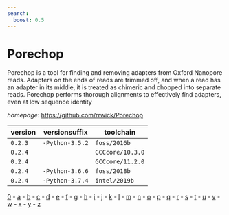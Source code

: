 ```yaml
---
search:
  boost: 0.5
---
```

# Porechop

Porechop is a tool for finding and removing adapters from Oxford Nanopore reads.  Adapters on the ends of reads are trimmed off, and when a read has an adapter in its middle,  it is treated as chimeric and chopped into separate reads. Porechop performs thorough alignments  to effectively find adapters, even at low sequence identity

*homepage*: <https://github.com/rrwick/Porechop>

version | versionsuffix | toolchain
--------|---------------|----------
``0.2.3`` | ``-Python-3.5.2`` | ``foss/2016b``
``0.2.4`` |  | ``GCCcore/10.3.0``
``0.2.4`` |  | ``GCCcore/11.2.0``
``0.2.4`` | ``-Python-3.6.6`` | ``foss/2018b``
``0.2.4`` | ``-Python-3.7.4`` | ``intel/2019b``

[0](../0/index.md) - [a](../a/index.md) - [b](../b/index.md) - [c](../c/index.md) - [d](../d/index.md) - [e](../e/index.md) - [f](../f/index.md) - [g](../g/index.md) - [h](../h/index.md) - [i](../i/index.md) - [j](../j/index.md) - [k](../k/index.md) - [l](../l/index.md) - [m](../m/index.md) - [n](../n/index.md) - [o](../o/index.md) - [p](../p/index.md) - [q](../q/index.md) - [r](../r/index.md) - [s](../s/index.md) - [t](../t/index.md) - [u](../u/index.md) - [v](../v/index.md) - [w](../w/index.md) - [x](../x/index.md) - [y](../y/index.md) - [z](../z/index.md)


